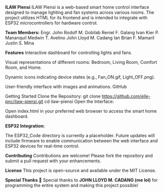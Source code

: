 **ILAW Piensi**
ILAW Piensi is a web-based smart home control interface designed to manage lighting and fan systems across various rooms. The project utilizes HTML for its frontend and is intended to integrate with ESP32 microcontrollers for hardware control.

**Team Members:**
Engr. John Rodolf M. Gobilab
Reniel F. Galang
Ivan Kier P. Mananquil
Medwin T. Avelino
John Lloyd M. Cadang
Ian Brian F. Mamaril
Justin S. Mina

**Features**
Interactive dashboard for controlling lights and fans.

Visual representations of different rooms: Bedroom, Living Room, Comfort Room, and Home.

Dynamic icons indicating device states (e.g., Fan_ON.gif, Light_OFF.png).

User-friendly interface with images and animations.
GitHub

Getting Started
Clone the Repository:
git clone https://github.com/elle-pnc/ilaw-piensi.git
cd ilaw-piensi
Open the Interface:

Open index.html in your preferred web browser to access the smart home dashboard.

**ESP32 Integration:**

The ESP32_Code directory is currently a placeholder. Future updates will include firmware to enable communication between the web interface and ESP32 devices for real-time control.

**Contributing**
Contributions are welcome! Please fork the repository and submit a pull request with your enhancements.

**License**
This project is open-source and available under the MIT License.

**Special Thanks**
🎉 Special thanks to **JOHN LLOYD M. CADANG (me lol)** for programming the entire system and making this project possible!
